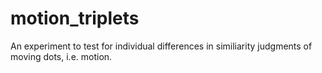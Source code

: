 # motion_triplets
An experiment to test for individual differences in similiarity judgments of moving dots, i.e. motion.
